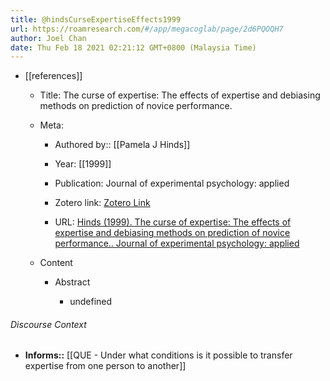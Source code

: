 ```yaml
---
title: @hindsCurseExpertiseEffects1999
url: https://roamresearch.com/#/app/megacoglab/page/2d6PQOQH7
author: Joel Chan
date: Thu Feb 18 2021 02:21:12 GMT+0800 (Malaysia Time)
---
```


- [[references]]

    - Title: The curse of expertise: The effects of expertise and debiasing methods on prediction of novice performance.

    - Meta:

        - Authored by:: [[Pamela J Hinds]]

        - Year: [[1999]]

        - Publication: Journal of experimental psychology: applied

        - Zotero link: [Zotero Link](zotero://select/items/7_IYQVQUQ5)

        - URL: [Hinds (1999). The curse of expertise: The effects of expertise and debiasing methods on prediction of novice performance.. Journal of experimental psychology: applied](undefined)

    - Content

        - Abstract

            - undefined

###### Discourse Context

- **Informs::** [[QUE - Under what conditions is it possible to transfer expertise from one person to another]]
